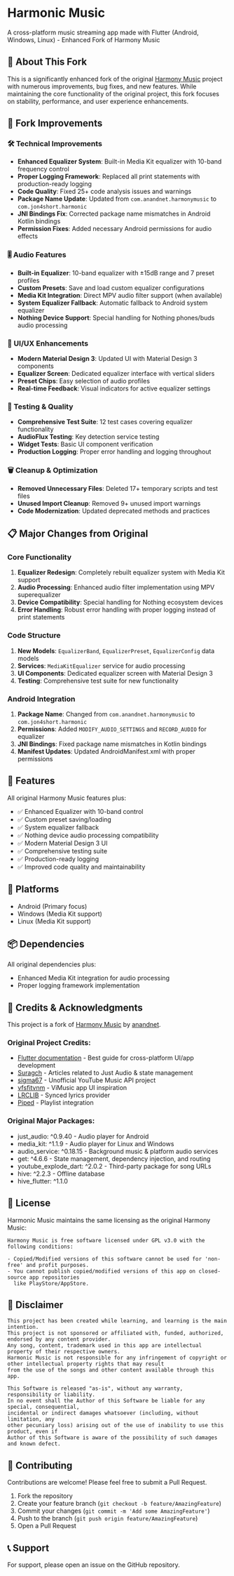 # Harmonic Music

A cross-platform music streaming app made with Flutter (Android, Windows, Linux) - Enhanced Fork of Harmony Music

## 🎵 About This Fork

This is a significantly enhanced fork of the original [Harmony Music](https://github.com/anandnet/Harmony-Music) project with numerous improvements, bug fixes, and new features. While maintaining the core functionality of the original project, this fork focuses on stability, performance, and user experience enhancements.

## 🔄 Fork Improvements

### 🛠️ Technical Improvements
- **Enhanced Equalizer System**: Built-in Media Kit equalizer with 10-band frequency control
- **Proper Logging Framework**: Replaced all print statements with production-ready logging
- **Code Quality**: Fixed 25+ code analysis issues and warnings
- **Package Name Update**: Updated from `com.anandnet.harmonymusic` to `com.jon4short.harmonic`
- **JNI Bindings Fix**: Corrected package name mismatches in Android Kotlin bindings
- **Permission Fixes**: Added necessary Android permissions for audio effects

### 🎚️ Audio Features
- **Built-in Equalizer**: 10-band equalizer with ±15dB range and 7 preset profiles
- **Custom Presets**: Save and load custom equalizer configurations
- **Media Kit Integration**: Direct MPV audio filter support (when available)
- **System Equalizer Fallback**: Automatic fallback to Android system equalizer
- **Nothing Device Support**: Special handling for Nothing phones/buds audio processing

### 📱 UI/UX Enhancements
- **Modern Material Design 3**: Updated UI with Material Design 3 components
- **Equalizer Screen**: Dedicated equalizer interface with vertical sliders
- **Preset Chips**: Easy selection of audio profiles
- **Real-time Feedback**: Visual indicators for active equalizer settings

### 🧪 Testing & Quality
- **Comprehensive Test Suite**: 12 test cases covering equalizer functionality
- **AudioFlux Testing**: Key detection service testing
- **Widget Tests**: Basic UI component verification
- **Production Logging**: Proper error handling and logging throughout

### 🗑️ Cleanup & Optimization
- **Removed Unnecessary Files**: Deleted 17+ temporary scripts and test files
- **Unused Import Cleanup**: Removed 9+ unused import warnings
- **Code Modernization**: Updated deprecated methods and practices

## 📋 Major Changes from Original

### Core Functionality
1. **Equalizer Redesign**: Completely rebuilt equalizer system with Media Kit support
2. **Audio Processing**: Enhanced audio filter implementation using MPV superequalizer
3. **Device Compatibility**: Special handling for Nothing ecosystem devices
4. **Error Handling**: Robust error handling with proper logging instead of print statements

### Code Structure
1. **New Models**: `EqualizerBand`, `EqualizerPreset`, `EqualizerConfig` data models
2. **Services**: `MediaKitEqualizer` service for audio processing
3. **UI Components**: Dedicated equalizer screen with Material Design 3
4. **Testing**: Comprehensive test suite for new functionality

### Android Integration
1. **Package Name**: Changed from `com.anandnet.harmonymusic` to `com.jon4short.harmonic`
2. **Permissions**: Added `MODIFY_AUDIO_SETTINGS` and `RECORD_AUDIO` for equalizer
3. **JNI Bindings**: Fixed package name mismatches in Kotlin bindings
4. **Manifest Updates**: Updated AndroidManifest.xml with proper permissions

## 🎯 Features

All original Harmony Music features plus:

* ✅ Enhanced Equalizer with 10-band control
* ✅ Custom preset saving/loading
* ✅ System equalizer fallback
* ✅ Nothing device audio processing compatibility
* ✅ Modern Material Design 3 UI
* ✅ Comprehensive testing suite
* ✅ Production-ready logging
* ✅ Improved code quality and maintainability

## 📱 Platforms

* Android (Primary focus)
* Windows (Media Kit support)
* Linux (Media Kit support)

## 📦 Dependencies

All original dependencies plus:
* Enhanced Media Kit integration for audio processing
* Proper logging framework implementation

## 🙏 Credits & Acknowledgments

This project is a fork of [Harmony Music](https://github.com/anandnet/Harmony-Music) by [anandnet](https://github.com/anandnet).

### Original Project Credits:
* [Flutter documentation](https://docs.flutter.dev/) - Best guide for cross-platform UI/app development
* [Suragch](https://suragch.medium.com/) - Articles related to Just Audio & state management
* [sigma67](https://github.com/sigma67) - Unofficial YouTube Music API project
* [vfsfitvnm](https://github.com/vfsfitvnm) - ViMusic app UI inspiration
* [LRCLIB](https://lrclib.net) - Synced lyrics provider
* [Piped](https://piped.video) - Playlist integration

### Original Major Packages:
* just_audio: ^0.9.40 - Audio player for Android
* media_kit: ^1.1.9 - Audio player for Linux and Windows
* audio_service: ^0.18.15 - Background music & platform audio services
* get: ^4.6.6 - State management, dependency injection, and routing
* youtube_explode_dart: ^2.0.2 - Third-party package for song URLs
* hive: ^2.2.3 - Offline database
* hive_flutter: ^1.1.0

## 📄 License

Harmonic Music maintains the same licensing as the original Harmony Music:

```
Harmony Music is free software licensed under GPL v3.0 with the following conditions:

- Copied/Modified versions of this software cannot be used for 'non-free' and profit purposes.
- You cannot publish copied/modified versions of this app on closed-source app repositories
  like PlayStore/AppStore.
```

## 🚨 Disclaimer

```
This project has been created while learning, and learning is the main intention.
This project is not sponsored or affiliated with, funded, authorized, endorsed by any content provider.
Any song, content, trademark used in this app are intellectual property of their respective owners.
Harmonic Music is not responsible for any infringement of copyright or other intellectual property rights that may result
from the use of the songs and other content available through this app.

This Software is released "as-is", without any warranty, responsibility or liability.
In no event shall the Author of this Software be liable for any special, consequential,
incidental or indirect damages whatsoever (including, without limitation, any 
other pecuniary loss) arising out of the use of inability to use this product, even if
Author of this Software is aware of the possibility of such damages and known defect.
```

## 🤝 Contributing

Contributions are welcome! Please feel free to submit a Pull Request.

1. Fork the repository
2. Create your feature branch (`git checkout -b feature/AmazingFeature`)
3. Commit your changes (`git commit -m 'Add some AmazingFeature'`)
4. Push to the branch (`git push origin feature/AmazingFeature`)
5. Open a Pull Request

## 📞 Support

For support, please open an issue on the GitHub repository.